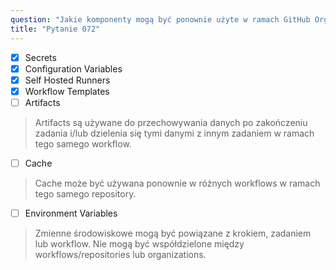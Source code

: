 ```yaml
---
question: "Jakie komponenty mogą być ponownie użyte w ramach GitHub Organization? (Wybierz cztery.)"
title: "Pytanie 072"
---
```


- [x] Secrets
- [x] Configuration Variables
- [x] Self Hosted Runners
- [x] Workflow Templates
- [ ] Artifacts  
> Artifacts są używane do przechowywania danych po zakończeniu zadania i/lub dzielenia się tymi danymi z innym zadaniem w ramach tego samego workflow.  
- [ ] Cache  
> Cache może być używana ponownie w różnych workflows w ramach tego samego repository.  
- [ ] Environment Variables  
> Zmienne środowiskowe mogą być powiązane z krokiem, zadaniem lub workflow. Nie mogą być współdzielone między workflows/repositories lub organizations.  
